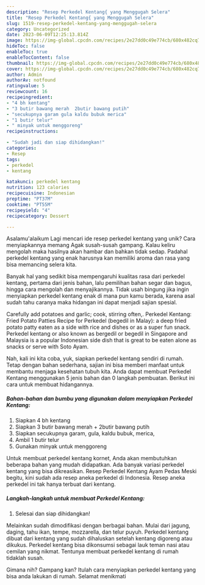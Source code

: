 ```yaml
---
description: "Resep Perkedel Kentang{ yang Menggugah Selera"
title: "Resep Perkedel Kentang{ yang Menggugah Selera"
slug: 1519-resep-perkedel-kentang-yang-menggugah-selera
category: Uncategorized
date: 2023-06-09T12:25:13.814Z
image: https://img-global.cpcdn.com/recipes/2e27dd0c49e774cb/680x482cq70/perkedel-kentang-foto-resep-utama.jpg
hideToc: false
enableToc: true
enableTocContent: false
thumbnail: https://img-global.cpcdn.com/recipes/2e27dd0c49e774cb/680x482cq70/perkedel-kentang-foto-resep-utama.jpg
cover: https://img-global.cpcdn.com/recipes/2e27dd0c49e774cb/680x482cq70/perkedel-kentang-foto-resep-utama.jpg
author: Admin
authorAv: notfound
ratingvalue: 5
reviewcount: 16
recipeingredient:
- "4 bh kentang"
- "3 butir bawang merah  2butir bawang putih"
- "secukupnya garam gula kaldu bubuk merica"
- "1 butir telur"
- " minyak untuk menggoreng"
recipeinstructions:

- "Sudah jadi dan siap dihidangkan!"
categories:
- Resep
tags:
- perkedel
- kentang

katakunci: perkedel kentang 
nutrition: 123 calories
recipecuisine: Indonesian
preptime: "PT37M"
cooktime: "PT55M"
recipeyield: "4"
recipecategory: Dessert

---
```



Asalamu'alaikum Lagi mencari ide resep perkedel kentang yang unik? Cara menyiapkannya memang Agak susah-susah gampang. Kalau keliru mengolah maka hasilnya akan hambar dan bahkan tidak sedap. Padahal perkedel kentang yang enak harusnya kan memiliki aroma dan rasa yang bisa memancing selera kita.


Banyak hal yang sedikit bisa mempengaruhi kualitas rasa dari perkedel kentang, pertama dari jenis bahan, lalu pemilihan bahan segar dan bagus, hingga cara mengolah dan menyajikannya. Tidak usah bingung jika ingin menyiapkan perkedel kentang enak di mana pun kamu berada, karena asal sudah tahu caranya maka hidangan ini dapat menjadi sajian spesial.

Carefully add potatoes and garlic; cook, stirring often,. Perkedel Kentang: Fried Potato Patties Recipe for Perkedel (begedil in Malay): a deep fried potato patty eaten as a side with rice and dishes or as a super fun snack. Perkedel kentang or also known as bergedil or begedil in Singapore and Malaysia is a popular Indonesian side dish that is great to be eaten alone as snacks or serve with Soto Ayam.


Nah, kali ini kita coba, yuk, siapkan perkedel kentang sendiri di rumah. Tetap dengan bahan sederhana, sajian ini bisa memberi manfaat untuk membantu menjaga kesehatan tubuh kita. Anda dapat membuat Perkedel Kentang menggunakan 5 jenis bahan dan 0 langkah pembuatan. Berikut ini cara untuk membuat hidangannya.

<!--inarticleads1-->

##### Bahan-bahan dan bumbu yang digunakan dalam menyiapkan Perkedel Kentang:

1. Siapkan 4 bh kentang
1. Siapkan 3 butir bawang merah + 2butir bawang putih
1. Siapkan secukupnya garam, gula, kaldu bubuk, merica,
1. Ambil 1 butir telur
1. Gunakan  minyak untuk menggoreng


Untuk membuat perkedel kentang kornet, Anda akan membutuhkan beberapa bahan yang mudah didapatkan. Ada banyak variasi perkedel kentang yang bisa dikreasikan. Resep Perkedel Kentang Ayam Pedas Meski begitu, kini sudah ada resep aneka perkedel di Indonesia. Resep aneka perkedel ini tak hanya terbuat dari kentang. 

<!--inarticleads2-->

##### Langkah-langkah untuk membuat Perkedel Kentang:


1. Selesai dan siap dihidangkan!

Melainkan sudah dimodifikasi dengan berbagai bahan. Mulai dari jagung, daging, tahu ikan, tempe, mozzarella, dan telur puyuh. Perkedel kentang dibuat dari kentang yang sudah dihaluskan setelah kentang digoreng atau dikukus. Perkedel kentang bisa dikonsumsi sebagai lauk teman nasi atau cemilan yang nikmat. Tentunya membuat perkedel kentang di rumah tidaklah susah. 

Gimana nih? Gampang kan? Itulah cara menyiapkan perkedel kentang yang bisa anda lakukan di rumah. Selamat menikmati
